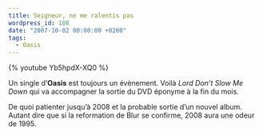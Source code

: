 ```yaml
---
title: Seigneur, ne me ralentis pas
wordpress_id: 108
date: "2007-10-02 00:00:00 +0200"
tags:
  - Oasis
---
```


{% youtube Yb5hpdX-XQ0 %}

Un single d’**Oasis** est toujours un évènement. Voilà _Lord Don’t Slow Me Down_
qui va accompagner la sortie du DVD éponyme à la fin du mois.

De quoi patienter jusqu’à 2008 et la probable sortie d’un nouvel album. Autant
dire que si la reformation de Blur se confirme, 2008 aura une odeur de 1995.
